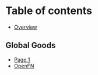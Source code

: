 # Table of contents

* [Overview](README.md)

## Global Goods

* [Page 1](global-goods/page-1.md)
* [OpenFN](global-goods/openfn.md)
